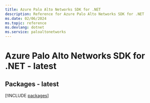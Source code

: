 ```yaml
---
title: Azure Palo Alto Networks SDK for .NET
description: Reference for Azure Palo Alto Networks SDK for .NET
ms.date: 02/06/2024
ms.topic: reference
ms.devlang: dotnet
ms.service: paloaltonetworks
---
```

# Azure Palo Alto Networks SDK for .NET - latest
## Packages - latest
[!INCLUDE [packages](palo-alto-networks-index.md)]